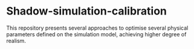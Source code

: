 # Shadow-simulation-calibration

This repository presents several approaches to optimise several physical parameters defined on the simulation model, achieving higher degree of realism.
